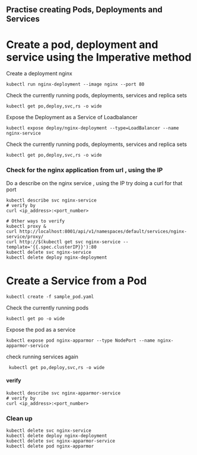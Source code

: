 
## Practise creating Pods, Deployments and Services

# Create a pod, deployment and service using the Imperative method
Create a deployment nginx

```
kubectl run nginx-deployment --image nginx --port 80
```

Check the currently running pods, deployments, services and replica sets

```
kubectl get po,deploy,svc,rs -o wide
```

Expose the Deployment as a Service of Loadbalancer 

```
kubectl expose deploy/nginx-deployment --type=LoadBalancer --name nginx-service 
```

Check the currently running pods, deployments, services and replica sets

```
kubectl get po,deploy,svc,rs -o wide
```

### Check for the nginx application from url , using the IP 
Do a describe on the nginx service , using the IP try doing a curl for that port

```
kubectl describe svc nginx-service
# verify by
curl <ip_address>:<port_number>

# Other ways to verify
kubectl proxy &
curl http://localhost:8001/api/v1/namespaces/default/services/nginx-service/proxy/
curl http://$(kubectl get svc nginx-service --template='{{.spec.clusterIP}}'):80
kubectl delete svc nginx-service
kubectl delete deploy nginx-deployment
```

# Create a Service from a Pod

```
kubectl create -f sample_pod.yaml
```

Check the currently running pods

```
kubectl get po -o wide
```

Expose the pod as a service

```
kubectl expose pod nginx-apparmor --type NodePort --name nginx-apparmor-service
```

check running services again

```
 kubectl get po,deploy,svc,rs -o wide
```

#### verify

```
kubectl describe svc nginx-apparmor-service
# verify by
curl <ip_address>:<port_number>
```

### Clean up

```
kubectl delete svc nginx-service
kubectl delete deploy nginx-deployment
kubectl delete svc nginx-apparmor-service
kubectl delete pod nginx-apparmor
```
